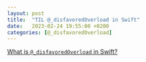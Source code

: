 ```yaml
---
layout: post
title:  "TIL @_disfavoredOverload in Swift"
date:   2023-02-24 19:55:00 +0200
categories: [@_disfavoredOverload]
---
```

[What is `@_disfavoredOverload` in Swift?](https://www.fivestars.blog/articles/disfavoredOverload/)
